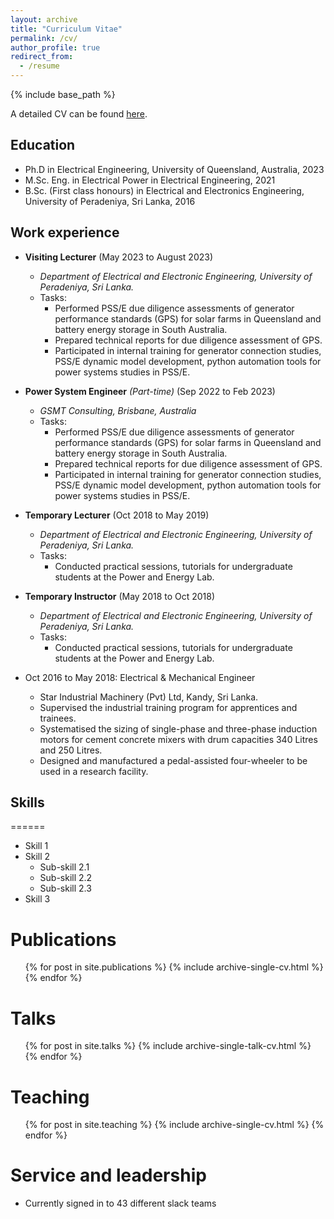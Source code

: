 ```yaml
---
layout: archive
title: "Curriculum Vitae"
permalink: /cv/
author_profile: true
redirect_from:
  - /resume
---
```


{% include base_path %}


A detailed CV can be found [here](https://gayanlanke.github.io/files/).

## Education

* Ph.D in Electrical Engineering, University of Queensland, Australia, 2023
* M.Sc. Eng. in Electrical Power in Electrical Engineering, 2021
* B.Sc. (First class honours) in Electrical and Electronics Engineering, University of Peradeniya, Sri Lanka, 2016


## Work experience

* **Visiting Lecturer** (May 2023 to August 2023)
  * *Department of Electrical and Electronic Engineering, University of Peradeniya, Sri Lanka.*
  * Tasks:
    * Performed PSS/E due diligence assessments of generator performance standards (GPS) for solar farms in Queensland and battery energy storage in South Australia.
    * Prepared technical reports for due diligence assessment of GPS.
    * Participated in internal training for generator connection studies, PSS/E dynamic model development, python automation tools for power systems studies in PSS/E.

* **Power System Engineer** *(Part-time)* (Sep 2022 to Feb 2023)
  * *GSMT Consulting, Brisbane, Australia*
  * Tasks:
    * Performed PSS/E due diligence assessments of generator performance standards (GPS) for solar farms in Queensland and battery energy storage in South Australia.
    * Prepared technical reports for due diligence assessment of GPS.
    * Participated in internal training for generator connection studies, PSS/E dynamic model development, python automation tools for power systems studies in PSS/E.

* **Temporary Lecturer** (Oct 2018 to May 2019)
  * *Department of Electrical and Electronic Engineering, University of Peradeniya, Sri Lanka.*
  * Tasks:
    * Conducted practical sessions, tutorials for undergraduate students at the Power and Energy Lab.

* **Temporary Instructor** (May 2018 to Oct 2018)
  * *Department of Electrical and Electronic Engineering, University of Peradeniya, Sri Lanka.*
  * Tasks:
    * Conducted practical sessions, tutorials for undergraduate students at the Power and Energy Lab.

* Oct 2016 to May 2018: Electrical & Mechanical Engineer
  * Star Industrial Machinery (Pvt) Ltd, Kandy, Sri Lanka.
  * Supervised the industrial training program for apprentices and trainees.
  * Systematised the sizing of single-phase and three-phase induction motors for cement concrete mixers with drum capacities 340 Litres and 250 Litres.
  * Designed and manufactured a pedal-assisted four-wheeler to be used in a research facility.
  
## Skills
======
* Skill 1
* Skill 2
  * Sub-skill 2.1
  * Sub-skill 2.2
  * Sub-skill 2.3
* Skill 3

Publications
======
  <ul>{% for post in site.publications %}
    {% include archive-single-cv.html %}
  {% endfor %}</ul>
  
Talks
======
  <ul>{% for post in site.talks %}
    {% include archive-single-talk-cv.html %}
  {% endfor %}</ul>
  
Teaching
======
  <ul>{% for post in site.teaching %}
    {% include archive-single-cv.html %}
  {% endfor %}</ul>
  
Service and leadership
======
* Currently signed in to 43 different slack teams
